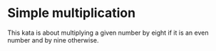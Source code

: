 # Simple multiplication
This kata is about multiplying a given number by eight if it is an even number and by nine otherwise.